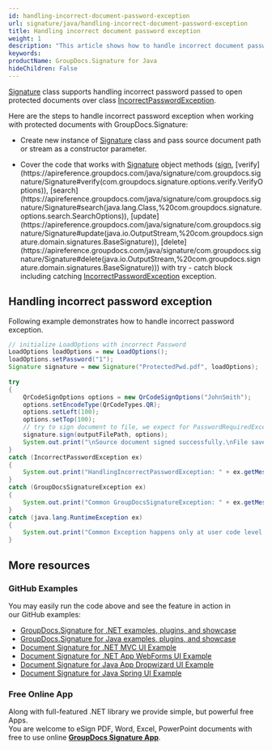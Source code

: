 ```yaml
---
id: handling-incorrect-document-password-exception
url: signature/java/handling-incorrect-document-password-exception
title: Handling incorrect document password exception
weight: 1
description: "This article shows how to handle incorrect document password exception with GroupDocs.Signature API."
keywords: 
productName: GroupDocs.Signature for Java
hideChildren: False
---
```

[Signature](https://apireference.groupdocs.com/java/signature/com.groupdocs.signature/Signature) class supports handling incorrect password passed to open protected documents over class [IncorrectPasswordException](https://apireference.groupdocs.com/java/signature/com.groupdocs.signature.exception/IncorrectPasswordException).

Here are the steps to handle incorrect password exception when working with protected documents with GroupDocs.Signature:

*   Create new instance of [Signature](https://apireference.groupdocs.com/java/signature/com.groupdocs.signature/Signature) class and pass source document path or stream as a constructor parameter.
    
*   Cover the code that works with [Signature](https://apireference.groupdocs.com/java/signature/com.groupdocs.signature/Signature) object methods ([sign](https://apireference.groupdocs.com/java/signature/com.groupdocs.signature/Signature#sign(java.io.OutputStream,%20com.groupdocs.signature.options.sign.SignOptions)), [verify](https://apireference.groupdocs.com/java/signature/com.groupdocs.signature/Signature#verify(com.groupdocs.signature.options.verify.VerifyOptions)), [search](https://apireference.groupdocs.com/java/signature/com.groupdocs.signature/Signature#search(java.lang.Class,%20com.groupdocs.signature.options.search.SearchOptions)), [update](https://apireference.groupdocs.com/java/signature/com.groupdocs.signature/Signature#update(java.io.OutputStream,%20com.groupdocs.signature.domain.signatures.BaseSignature)), [delete](https://apireference.groupdocs.com/java/signature/com.groupdocs.signature/Signature#delete(java.io.OutputStream,%20com.groupdocs.signature.domain.signatures.BaseSignature))) with try - catch block including catching [IncorrectPasswordException](https://apireference.groupdocs.com/java/signature/com.groupdocs.signature.exception/IncorrectPasswordException) exception. 

## Handling incorrect password exception

Following example demonstrates how to handle incorrect password exception.

```java
// initialize LoadOptions with incorrect Password
LoadOptions loadOptions = new LoadOptions();
loadOptions.setPassword("1");
Signature signature = new Signature("ProtectedPwd.pdf", loadOptions);
 
try
{
    QrCodeSignOptions options = new QrCodeSignOptions("JohnSmith");
    options.setEncodeType(QrCodeTypes.QR);
    options.setLeft(100);
    options.setTop(100);
    // try to sign document to file, we expect for PasswordRequiredException
    signature.sign(outputFilePath, options);
    System.out.print("\nSource document signed successfully.\nFile saved at " + outputFilePath);
}
catch (IncorrectPasswordException ex)
{
    System.out.print("HandlingIncorrectPasswordException: " + ex.getMessage());
}
catch (GroupDocsSignatureException ex)
{
    System.out.print("Common GroupDocsSignatureException: " + ex.getMessage());
}
catch (java.lang.RuntimeException ex)
{
    System.out.print("Common Exception happens only at user code level: " + ex.getMessage());
}
```

## More resources

### GitHub Examples 

You may easily run the code above and see the feature in action in our GitHub examples:

*   [GroupDocs.Signature for .NET examples, plugins, and showcase](https://github.com/groupdocs-signature/GroupDocs.Signature-for-.NET)    
*   [GroupDocs.Signature for Java examples, plugins, and showcase](https://github.com/groupdocs-signature/GroupDocs.Signature-for-Java)    
*   [Document Signature for .NET MVC UI Example](https://github.com/groupdocs-signature/GroupDocs.Signature-for-.NET-MVC)    
*   [Document Signature for .NET App WebForms UI Example](https://github.com/groupdocs-signature/GroupDocs.Signature-for-.NET-WebForms)    
*   [Document Signature for Java App Dropwizard UI Example](https://github.com/groupdocs-signature/GroupDocs.Signature-for-Java-Dropwizard)   
*   [Document Signature for Java Spring UI Example](https://github.com/groupdocs-signature/GroupDocs.Signature-for-Java-Spring)
    

### Free Online App 

Along with full-featured .NET library we provide simple, but powerful free Apps.  
You are welcome to eSign PDF, Word, Excel, PowerPoint documents with free to use online **[GroupDocs Signature App](https://products.groupdocs.app/signature)**.
